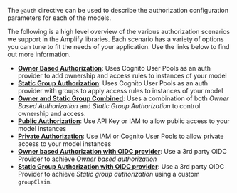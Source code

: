 The `@auth` directive can be used to describe the authorization configuration parameters for each of the models.

The following is a high level overview of the various authorization scenarios we support in the Amplify libraries.  Each scenario has a variety of options you can tune to fit the needs of your application.  Use the links below to find out more information.

* [**Owner Based Authorization**](~/cli/graphql-transformer/auth.md#owner-authorization): Uses Cognito User Pools as an auth provider to add ownership and access rules to instances of your model
* [**Static Group Authorization**](~/cli/graphql-transformer/auth.md#static-group-authorization): Uses Cognito User Pools as an auth provider with groups to apply access rules to instances of your model
* [**Owner and Static Group Combined**](~/cli/graphql-transformer/auth.md#static-group-authorization): Uses a combination of both *Owner Based Authorization* and *Static Group Authorization* to control ownership and access.
* [**Public Authorization**](~/cli/graphql-transformer/auth.md#static-group-authorization#public-authorization): Use API Key or IAM to allow public access to your model instances
* [**Private Authorization**](~/cli/graphql-transformer/auth.md#static-group-authorization#private-authorization): Use IAM or Cognito User Pools to allow private access to your model instances
* [**Owner based Authorization with OIDC provider**](~/cli/graphql-transformer/auth.md#authorization-using-an-oidc-provider): Use a 3rd party OIDC Provider to achieve *Owner based authorization*
* [**Static Group Authorization with OIDC provider**](~/cli/graphql-transformer/auth.md#custom-claims): Use a 3rd party OIDC Provider to achieve *Static group authorization* using a custom `groupClaim`.
